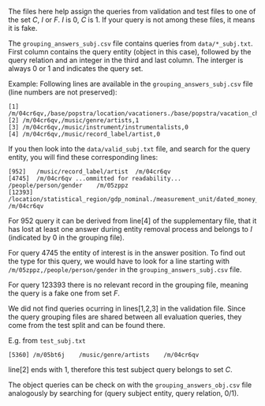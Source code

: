 
The files here help assign the queries from validation and test files to one of the set *C*, *I* or *F*. *I* is 0, *C* is 1. If your query is not among these files, it means it is fake.

The `grouping_answers_subj.csv` file contains queries from `data/*_subj.txt`. First column contains the query entity (object in this case), followed by the query relation and an integer in the third and last column. The interger is always 0 or 1 and indicates the query set.

Example:
Following lines are available in the `grouping_answers_subj.csv` file (line numbers are not preserved):

```
[1] /m/04cr6qv,/base/popstra/location/vacationers./base/popstra/vacation_choice/vacationer,0
[2] /m/04cr6qv,/music/genre/artists,1
[3] /m/04cr6qv,/music/instrument/instrumentalists,0
[4] /m/04cr6qv,/music/record_label/artist,0
```

If you then look into the `data/valid_subj.txt` file, and search for the query entity, you will find these corresponding lines:

```
[952]	/music/record_label/artist	/m/04cr6qv
[4745]  /m/04cr6qv ...ommitted for readability...  /people/person/gender	/m/05zppz
[12393] 	/location/statistical_region/gdp_nominal./measurement_unit/dated_money_value/currency	/m/04cr6qv
```
For 952 query it can be derived from line[4] of the supplementary file, that it has lost at least one answer during entity removal process and belongs to *I* (indicated by 0 in the grouping file).

For query 4745 the entity of interest is in the answer position. To find out the type for this query, we would have to look for a line starting with `/m/05zppz,/people/person/gender` in the  `grouping_answers_subj.csv` file.

For query 123393 there is no relevant record in the grouping file, meaning the query is a fake one from set *F*.


We did not find queries ocurring in lines[1,2,3] in the validation file. Since the query grouping files are shared between all evaluation queries, they come from the test split and can be found there.

E.g. from `test_subj.txt`
```
[5360] /m/05bt6j	/music/genre/artists	/m/04cr6qv
```
line[2] ends with 1, therefore this test subject query belongs to set *C*.


The object queries can be check on with the `grouping_answers_obj.csv` file analogously by searching for (query subject entity, query relation, 0/1).
